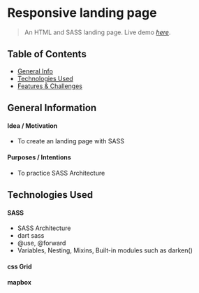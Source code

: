 # Responsive landing page
> An HTML and SASS landing page.
> Live demo [_here_](https://hopeful-boyd-fe73bc.netlify.app/).

## Table of Contents
* [General Info](#general-information)
* [Technologies Used](#technologies-used)
* [Features & Challenges](#features--challenges)

## General Information
#### Idea / Motivation
- To create an landing page with SASS
#### Purposes / Intentions
- To practice SASS Architecture


## Technologies Used
#### SASS
- SASS Architecture
- dart sass
- @use, @forward
- Variables, Nesting, Mixins, Built-in modules such as darken()

#### css Grid
#### mapbox


